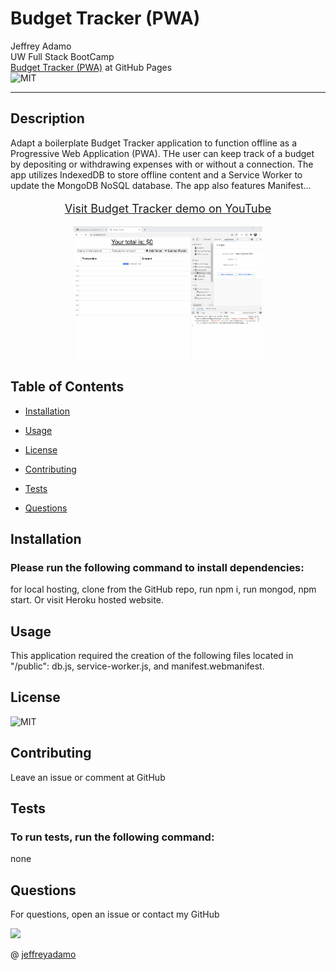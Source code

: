 # Budget Tracker (PWA)

Jeffrey Adamo  
UW Full Stack BootCamp  
[Budget Tracker (PWA)](#) at GitHub Pages  
![MIT](https://img.shields.io/badge/license-MIT-green)  
***

## Description

Adapt a boilerplate Budget Tracker application to function offline as a Progressive Web Application (PWA). THe user can keep track of a budget by depositing or withdrawing expenses with or without a connection. The app utilizes IndexedDB to store offline content and a Service Worker to update the MongoDB NoSQL database. The app also features Manifest...  


<p style="text-align: center; font-size: 18px">
    <a href="https://www.youtube.com/watch?v=qxzEDtLlCgE&feature=youtu.be"> Visit Budget Tracker demo on YouTube</p>

<a style="display: block;
  margin-left: auto;
  margin-right: auto;
  width: 60%" href="https://www.youtube.com/watch?v=qxzEDtLlCgE&feature=youtu.be">![View on Youtube](public/icons/budgetTrackerDemo.gif)</a>



## Table of Contents

* [Installation](#installation)

* [Usage](#usage)

* [License](#license)

* [Contributing](#contributing)

* [Tests](#tests)

* [Questions](#questions)

## Installation

### Please run the following command to install dependencies:


for local hosting, clone from the GitHub repo, run npm i, run mongod, npm start. Or visit Heroku hosted website. 


## Usage

This application required the creation of the following files located in "/public": db.js, service-worker.js, and manifest.webmanifest.

## License

![MIT](https://img.shields.io/badge/license-MIT-green)

## Contributing

Leave an issue or comment at GitHub

## Tests

### To run tests, run the following command:


none


## Questions

For questions, open an issue or contact my GitHub  


<img src="https://avatars3.githubusercontent.com/u/58490053?v=4" width="75">    

@ [jeffreyadamo](http://www.github.com/jeffreyadamo)  

 